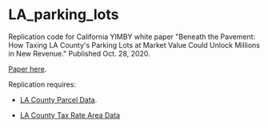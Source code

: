 # LA_parking_lots

Replication code for California YIMBY white paper "Beneath the Pavement: How Taxing LA County's Parking Lots at Market Value Could Unlock Millions in New Revenue." Published Oct. 28, 2020. 

[Paper here](https://cayimby.org/wp-content/uploads/2020/10/lac_parking_white_paper.pdf).


Replication requires:

- [LA County Parcel Data](https://geohub.lacity.org/datasets/lacounty::la-county-parcel-map-service).

- [LA County Tax Rate Area Data](https://auditor.lacounty.gov/tax-rate-area-lookup/)

